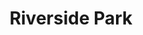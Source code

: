 ---
title: "Riverside Park"
address: "Riverside Park, Armour Avenue, Ballymoney, Antrim, BT53 7AG"
tel: "+44 (0)28 2766 4962"
county: "Antrim"
category: "Parks"
type: "Content"
lat: "55.068546295166016"
lng: "-6.507205963134766"
---